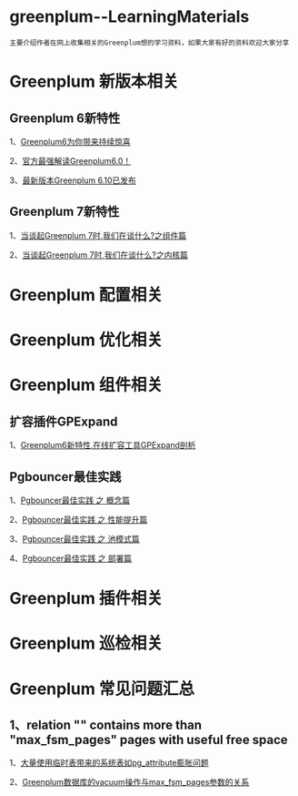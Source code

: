 # greenplum--LearningMaterials
	主要介绍作者在网上收集相关的Greenplum想的学习资料，如果大家有好的资料欢迎大家分享
	

# Greenplum 新版本相关

## Greenplum 6新特性

1、[Greenplum6为你带来持续惊喜](https://mp.weixin.qq.com/s/UIKbir2y03E8u7ND_AHpYw)

2、[官方最强解读Greenplum6.0！](https://mp.weixin.qq.com/s/21IwOhFU_G_o5yzNWg6pTw)

3、[最新版本Greenplum 6.10已发布](https://mp.weixin.qq.com/s/S2Kn0DCmbp93hTCVXJX6Kg)



## Greenplum 7新特性

1、[当谈起Greenplum 7时,我们在谈什么?之组件篇](https://mp.weixin.qq.com/s/a2t8DjJVL9ZB-jC3DmnJQA)

2、[当谈起Greenplum 7时,我们在谈什么?之内核篇](https://mp.weixin.qq.com/s/sI7Fk-up3VlufP2UJ-IRvQ)


# Greenplum 配置相关

# Greenplum 优化相关



# Greenplum 组件相关

## 扩容插件GPExpand

1、[Greenplum6新特性,在线扩容工具GPExpand剖析](https://mp.weixin.qq.com/s/21IwOhFU_G_o5yzNWg6pTw)

## Pgbouncer最佳实践

1、[Pgbouncer最佳实践 之 概念篇](https://mp.weixin.qq.com/s/GhlHAdKHR1H40VRiziIJDg)

2、[Pgbouncer最佳实践 之 性能提升篇](https://mp.weixin.qq.com/s/hbGjmSCgb30Xp2vz_UIQRg)

3、[Pgbouncer最佳实践 之 池模式篇](https://mp.weixin.qq.com/s/MMGX0WV01ZX_Ha9B7CJ92A)

4、[Pgbouncer最佳实践 之 部署篇](https://mp.weixin.qq.com/s/2VAUaUZmsQyBN-FFD_M7UQ)


# Greenplum 插件相关


# Greenplum 巡检相关


# Greenplum 常见问题汇总

## 1、relation "" contains more than "max_fsm_pages" pages with useful free space

1、[大量使用临时表带来的系统表如pg_attribute膨胀问题](https://billtian.github.io/digoal.blog/2016/06/15/01.html)

2、[Greenplum数据库的vacuum操作与max_fsm_pages参数的关系](http://www.voidcn.com/article/p-ankrklkc-mm.html)




